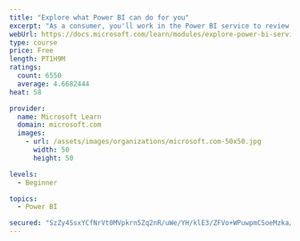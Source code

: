 ```yaml
---
title: "Explore what Power BI can do for you"
excerpt: "As a consumer, you'll work in the Power BI service to review and interact with content that has been shared with you. This module provides the foundational information that you need to work effectively in the Power BI service."
webUrl: https://docs.microsoft.com/learn/modules/explore-power-bi-service/
type: course
price: Free
length: PT1H9M
ratings:
  count: 6550
  average: 4.6682444
heat: 58

provider:
  name: Microsoft Learn
  domain: microsoft.com
  images:
    - url: /assets/images/organizations/microsoft.com-50x50.jpg
      width: 50
      height: 50

levels:
  - Beginner

topics:
  - Power BI

secured: "SzZy4SsxYCfNrVt0MVpkrn5Zq2nR/uWe/YH/klE3/ZFVo+WPuwpmCSoeMzka/fgX7bWCQ982DTK7cKtSebJCJgu04C586omqdCSQP39nF77V/myQegVVqcO6jBKGW65ilZrJNXdDP0pLEWFI8yGno7p/rMv08RhnhbgjWjSPfQW27bO1ViEdT9sYidNQzY1uTEU8WCIYquWhIfbO4dDdA9gyrLIrBQlE92Z/84R/din2OB5AIEuizZo/pLgj5hOb1KIFLhbwY2q48ayzVhOfhqVI0q+yumttGKHP/IAmOqUS3pmSdrH0VQ0ij2nduRP3Rdr9igdjFvpvtX9IvUhQkB5PcJH1Fp/wlyx+rL804SUpMsIdbyIPBNachoMpGI+dwxOx2RkVhFA6LJZ5o33SYkOLKh2hvgv/OVSDYsyI+lA=;46dCV2zxfBDI4c2RY6KDZA=="
---
```


